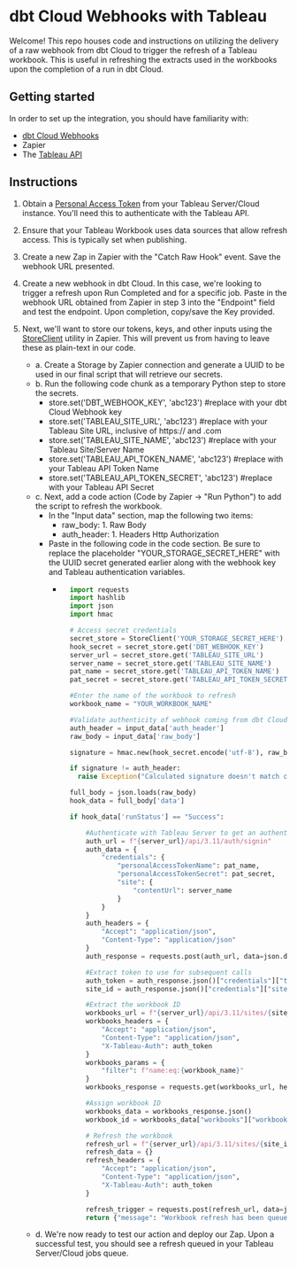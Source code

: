 # dbt Cloud Webhooks with Tableau

Welcome!  This repo houses code and instructions on utilizing the delivery of a raw webhook from dbt Cloud to trigger the refresh of a Tableau workbook.  This is useful in refreshing the extracts used in the workbooks upon the completion of a run in dbt Cloud.

## Getting started

In order to set up the integration, you should have familiarity with:
- [dbt Cloud Webhooks](/docs/deploy/webhooks)
- Zapier
- The [Tableau API](https://help.tableau.com/current/api/rest_api/en-us/REST/rest_api.htm)

## Instructions

1. Obtain a [Personal Access Token](https://help.tableau.com/current/server/en-us/security_personal_access_tokens.htm) from your Tableau Server/Cloud instance.  You'll need this to authenticate with the Tableau API.

2. Ensure that your Tableau Workbook uses data sources that allow refresh access.  This is typically set when publishing.

3. Create a new Zap in Zapier with the "Catch Raw Hook" event.  Save the webhook URL presented.

4. Create a new webhook in dbt Cloud.  In this case, we're looking to trigger a refresh upon Run Completed and for a specific job.  Paste in the webhook URL obtained from Zapier in step 3 into the "Endpoint" field and test the endpoint.  Upon completion, copy/save the Key provided.

5. Next, we'll want to store our tokens, keys, and other inputs using the [StoreClient](https://help.zapier.com/hc/en-us/articles/8496293969549-Store-data-from-code-steps-with-StoreClient) utility in Zapier.  This will prevent us from having to leave these as plain-text in our code.

    - a. Create a Storage by Zapier connection and generate a UUID to be used in our final script that will retrieve our secrets.
    - b. Run the following code chunk as a temporary Python step to store the secrets.
        - store.set('DBT_WEBHOOK_KEY', 'abc123') #replace with your dbt Cloud Webhook key
        - store.set('TABLEAU_SITE_URL', 'abc123') #replace with your Tableau Site URL, inclusive of https:// and .com
        - store.set('TABLEAU_SITE_NAME', 'abc123') #replace with your Tableau Site/Server Name
        - store.set('TABLEAU_API_TOKEN_NAME', 'abc123') #replace with your Tableau API Token Name
        - store.set('TABLEAU_API_TOKEN_SECRET', 'abc123') #replace with your Tableau API Secret
    - c. Next, add a code action (Code by Zapier -> "Run Python") to add the script to refresh the workbook.
        - In the "Input data" section, map the following two items:
            - raw_body: 1. Raw Body
            - auth_header: 1. Headers Http Authorization
        - Paste in the following code in the code section.  Be sure to replace the placeholder "YOUR_STORAGE_SECRET_HERE" with the UUID secret generated earlier along with the webhook key and Tableau authentication variables.
            - ```python
                import requests
                import hashlib
                import json
                import hmac

                # Access secret credentials
                secret_store = StoreClient('YOUR_STORAGE_SECRET_HERE')
                hook_secret = secret_store.get('DBT_WEBHOOK_KEY')
                server_url = secret_store.get('TABLEAU_SITE_URL')
                server_name = secret_store.get('TABLEAU_SITE_NAME')
                pat_name = secret_store.get('TABLEAU_API_TOKEN_NAME')
                pat_secret = secret_store.get('TABLEAU_API_TOKEN_SECRET')

                #Enter the name of the workbook to refresh
                workbook_name = "YOUR_WORKBOOK_NAME"

                #Validate authenticity of webhook coming from dbt Cloud
                auth_header = input_data['auth_header']
                raw_body = input_data['raw_body']

                signature = hmac.new(hook_secret.encode('utf-8'), raw_body.encode('utf-8'), hashlib.sha256).hexdigest()

                if signature != auth_header:
                  raise Exception("Calculated signature doesn't match contents of the Authorization header. This webhook may not have been sent from dbt Cloud.")

                full_body = json.loads(raw_body)
                hook_data = full_body['data'] 

                if hook_data['runStatus'] == "Success":

                    #Authenticate with Tableau Server to get an authentication token
                    auth_url = f"{server_url}/api/3.11/auth/signin"
                    auth_data = {
                        "credentials": {
                            "personalAccessTokenName": pat_name,
                            "personalAccessTokenSecret": pat_secret,
                            "site": {
                                "contentUrl": server_name
                            }
                        }
                    }
                    auth_headers = {
                        "Accept": "application/json",
                        "Content-Type": "application/json"
                    }
                    auth_response = requests.post(auth_url, data=json.dumps(auth_data), headers=auth_headers)

                    #Extract token to use for subsequent calls
                    auth_token = auth_response.json()["credentials"]["token"]
                    site_id = auth_response.json()["credentials"]["site"]["id"]

                    #Extract the workbook ID
                    workbooks_url = f"{server_url}/api/3.11/sites/{site_id}/workbooks"
                    workbooks_headers = {
                        "Accept": "application/json",
                        "Content-Type": "application/json",
                        "X-Tableau-Auth": auth_token
                    }
                    workbooks_params = {
                        "filter": f"name:eq:{workbook_name}"
                    }
                    workbooks_response = requests.get(workbooks_url, headers=workbooks_headers, params=workbooks_params)

                    #Assign workbook ID
                    workbooks_data = workbooks_response.json()
                    workbook_id = workbooks_data["workbooks"]["workbook"][0]["id"]

                    # Refresh the workbook
                    refresh_url = f"{server_url}/api/3.11/sites/{site_id}/workbooks/{workbook_id}/refresh"
                    refresh_data = {}
                    refresh_headers = {
                        "Accept": "application/json",
                        "Content-Type": "application/json",
                        "X-Tableau-Auth": auth_token
                    }

                    refresh_trigger = requests.post(refresh_url, data=json.dumps(refresh_data), headers=refresh_headers)
                    return {"message": "Workbook refresh has been queued"}
     - d. We're now ready to test our action and deploy our Zap.  Upon a successful test, you should see a refresh queued in your Tableau Server/Cloud jobs queue.
